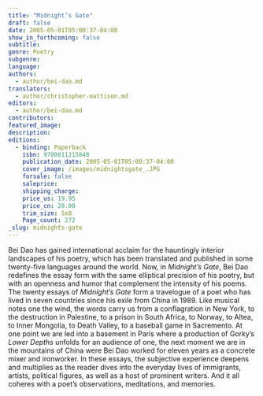 ```yaml
---
title: "Midnight’s Gate"
draft: false
date: 2005-05-01T05:00:37-04:00
show_in_forthcoming: false
subtitle:
genre: Poetry
subgenre:
language:
authors:
  - author/bei-dao.md
translators:
  - author/christopher-mattison.md
editors:
  - author/bei-dao.md
contributors:
featured_image:
description:
editions:
  - binding: Paperback
    isbn: 9780811215848
    publication_date: 2005-05-01T05:00:37-04:00
    cover_image: /images/midnightsgate_.JPG
    forsale: false
    saleprice:
    shipping_charge:
    price_us: 19.95
    price_cn: 28.00
    trim_size: 5x8
    Page_count: 272
_slug: midnights-gate
---
```


Bei Dao has gained international acclaim for the hauntingly interior landscapes of his poetry, which has been translated and published in some twenty-five languages around the world. Now, in _Midnight’s Gate_, Bei Dao redefines the essay form with the same elliptical precision of his poetry, but with an openness and humor that complement the intensity of his poems. The twenty essays of _Midnight’s Gate_ form a travelogue of a poet who has lived in seven countries since his exile from China in 1989. Like musical notes one the wind, the words carry us from a conflagration in New York, to the destruction in Palestine, to a prison in South Africa, to Norway, to Altea, to Inner Mongolia, to Death Valley, to a baseball game in Sacremento. At one point we are led into a basement in Paris where a production of Gorky’s _Lower Depths_ unfolds for an audience of one, the next moment we are in the mountains of China were Bei Dao worked for eleven years as a concrete mixer and ironworker. In these essays, the subjective experience deepens and multiplies as the reader dives into the everyday lives of immigrants, artists, political figures, as well as a host of prominent writers. And it all coheres with a poet’s observations, meditations, and memories.

